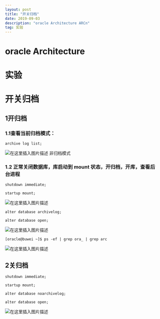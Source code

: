 ```yaml
---
layout: post
title: "开关归档"
date: 2019-09-03
description: "oracle Architecture ARCn"
tag: 实验
--- 
```



# oracle Architecture 
# 实验
# 开关归档

## 1开归档
### 1.1查看当前归档模式：
`archive log list;`

![在这里插入图片描述](https://img-blog.csdnimg.cn/20190906152522585.png)
非归档模式

### 1.2 正常关闭数据库，库启动到 mount 状态，开归档，开库，查看后台进程
`shutdown immediate;`

`startup mount;`

![在这里插入图片描述](https://img-blog.csdnimg.cn/20190906152747591.png?x-oss-process=image/watermark,type_ZmFuZ3poZW5naGVpdGk,shadow_10,text_aHR0cHM6Ly9ibG9nLmNzZG4ubmV0L3dlaXhpbl8zNzQyMzg4MA==,size_16,color_FFFFFF,t_70)

`alter database archivelog;`

`alter database open;`

![在这里插入图片描述](https://img-blog.csdnimg.cn/20190906152912565.png)

`[oracle@buwei ~]$ ps -ef | grep ora_ | grep arc`

![在这里插入图片描述](https://img-blog.csdnimg.cn/20190906153014252.png)

##  2关归档

`shutdown immediate;`

`startup mount;`

`alter database noarchivelog;`

`alter database open;`

![在这里插入图片描述](https://img-blog.csdnimg.cn/20190906153234619.png?x-oss-process=image/watermark,type_ZmFuZ3poZW5naGVpdGk,shadow_10,text_aHR0cHM6Ly9ibG9nLmNzZG4ubmV0L3dlaXhpbl8zNzQyMzg4MA==,size_16,color_FFFFFF,t_70)